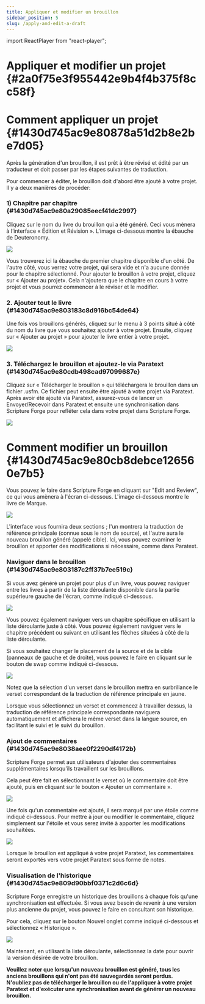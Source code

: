 ```yaml
---
title: Appliquer et modifier un brouillon
sidebar_position: 5
slug: /apply-and-edit-a-draft
---
```


import ReactPlayer from "react-player";

# Appliquer et modifier un projet {#2a0f75e3f955442e9b4f4b375f8cc58f}

<div class="player-wrapper"><ReactPlayer controls url="https://youtu.be/S4yvGDlcZ9o" /></div>

# Comment appliquer un projet {#1430d745ac9e80878a51d2b8e2be7d05}

Après la génération d'un brouillon, il est prêt à être révisé et édité par un traducteur et doit passer par les étapes suivantes de traduction.

Pour commencer à éditer, le brouillon doit d'abord être ajouté à votre projet. Il y a deux manières de procéder:

### **1) Chapitre par chapitre** {#1430d745ac9e80a29085eecf41dc2997}

Cliquez sur le nom du livre du brouillon qui a été généré. Ceci vous mènera à l’interface « Édition et Révision ». L'image ci-dessous montre la ébauche de Deuteronomy.

![](./476959662.png)

Vous trouverez ici la ébauche du premier chapitre disponible d'un côté. De l'autre côté, vous verrez votre projet, qui sera vide et n'a aucune donnée pour le chapitre sélectionné. Pour ajouter le brouillon à votre projet, cliquez sur « Ajouter au projet». Cela n'ajoutera que le chapitre en cours à votre projet et vous pourrez commencer à le réviser et le modifier.

### 2. Ajouter tout le livre {#1430d745ac9e803183c8d916bc54de64}

Une fois vos brouillons générés, cliquez sur le menu à 3 points situé à côté du nom du livre que vous souhaitez ajouter à votre projet. Ensuite, cliquez sur « Ajouter au projet » pour ajouter le livre entier à votre projet.

![](./739210120.png)

### 3. Téléchargez le brouillon et ajoutez-le via Paratext {#1430d745ac9e80cdb498cad97099687e}

Cliquez sur « Télécharger le brouillon » qui téléchargera le brouillon dans un fichier .usfm. Ce fichier peut ensuite être ajouté à votre projet via Paratext. Après avoir été ajouté via Paratext, assurez-vous de lancer un Envoyer/Recevoir dans Paratext et ensuite une synchronisation dans Scripture Forge pour refléter cela dans votre projet dans Scripture Forge.

![](./470740927.png)

# **Comment modifier un brouillon** {#1430d745ac9e80cb8debce126560e7b5}

Vous pouvez le faire dans Scripture Forge en cliquant sur "Edit and Review", ce qui vous amènera à l'écran ci-dessous. L'image ci-dessous montre le livre de Marque.

![](./1670090022.png)

L'interface vous fournira deux sections ; l'un montrera la traduction de référence principale (connue sous le nom de source), et l'autre aura le nouveau brouillon généré (appelé cible). Ici, vous pouvez examiner le brouillon et apporter des modifications si nécessaire, comme dans Paratext.

### **Naviguer dans le brouillon** {#1430d745ac9e803187c2ff37b7ee519c}

Si vous avez généré un projet pour plus d'un livre, vous pouvez naviguer entre les livres à partir de la liste déroulante disponible dans la partie supérieure gauche de l'écran, comme indiqué ci-dessous.

![](./1640308464.png)

Vous pouvez également naviguer vers un chapitre spécifique en utilisant la liste déroulante juste à côté. Vous pouvez également naviguer vers le chapitre précédent ou suivant en utilisant les flèches situées à côté de la liste déroulante.

Si vous souhaitez changer le placement de la source et de la cible (panneaux de gauche et de droite), vous pouvez le faire en cliquant sur le bouton de swap comme indiqué ci-dessous.

![](./1749660801.png)

Notez que la sélection d'un verset dans le brouillon mettra en surbrillance le verset correspondant de la traduction de référence principale en jaune.

Lorsque vous sélectionnez un verset et commencez à travailler dessus, la traduction de référence principale correspondante naviguera automatiquement et affichera le même verset dans la langue source, en facilitant le suivi et le suivi du brouillon.

### **Ajout de commentaires** {#1430d745ac9e8038aee0f2290df4172b}

Scripture Forge permet aux utilisateurs d'ajouter des commentaires supplémentaires lorsqu'ils travaillent sur les brouillons.

Cela peut être fait en sélectionnant le verset où le commentaire doit être ajouté, puis en cliquant sur le bouton « Ajouter un commentaire ».

![](./1078796203.png)

Une fois qu'un commentaire est ajouté, il sera marqué par une étoile comme indiqué ci-dessous. Pour mettre à jour ou modifier le commentaire, cliquez simplement sur l'étoile et vous serez invité à apporter les modifications souhaitées.

![](./632219727.png)

Lorsque le brouillon est appliqué à votre projet Paratext, les commentaires seront exportés vers votre projet Paratext sous forme de notes.

### **Visualisation de l'historique** {#1430d745ac9e809d90bbf0371c2d6c6d}

Scripture Forge enregistre un historique des brouillons à chaque fois qu'une synchronisation est effectuée. Si vous avez besoin de revenir à une version plus ancienne du projet, vous pouvez le faire en consultant son historique.

Pour cela, cliquez sur le bouton Nouvel onglet comme indiqué ci-dessous et sélectionnez « Historique ».

![](./1273285247.png)

Maintenant, en utilisant la liste déroulante, sélectionnez la date pour ouvrir la version désirée de votre brouillon.

**Veuillez noter que lorsqu'un nouveau brouillon est généré, tous les anciens brouillons qui n'ont pas été sauvegardés seront perdus. N'oubliez pas de télécharger le brouillon ou de l'appliquer à votre projet Paratext et d'exécuter une synchronisation avant de générer un nouveau brouillon.**

